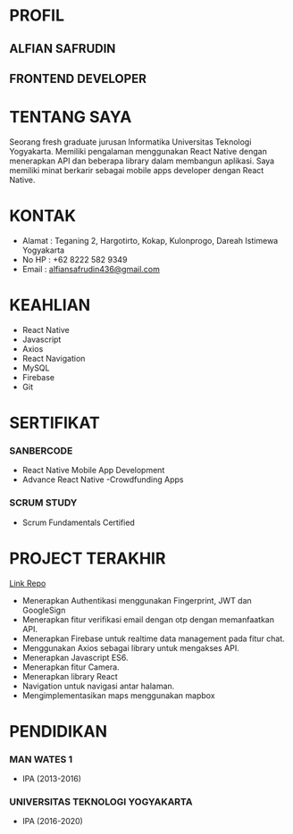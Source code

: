 # PROFIL
## ALFIAN SAFRUDIN
## FRONTEND DEVELOPER

# TENTANG SAYA
Seorang fresh graduate jurusan Informatika Universitas
Teknologi Yogyakarta. Memiliki pengalaman menggunakan
React Native dengan menerapkan API dan beberapa library
dalam membangun aplikasi. Saya memiliki minat berkarir
sebagai mobile apps developer dengan React Native.

# KONTAK
* Alamat : Teganing 2, Hargotirto, Kokap, Kulonprogo, Dareah Istimewa Yogyakarta
* No HP  : +62 8222 582 9349
* Email  : alfiansafrudin436@gmail.com

# KEAHLIAN
* React Native
* Javascript
* Axios
* React Navigation
* MySQL
* Firebase
* Git

# SERTIFIKAT
### SANBERCODE
* React Native Mobile App Development
* Advance React Native -Crowdfunding Apps
### SCRUM STUDY
* Scrum Fundamentals Certified

# PROJECT TERAKHIR
[Link Repo](https://gitlab.com/alfiansafrudin436/react-native-cli/-/tree/master/MyApp)
* Menerapkan Authentikasi menggunakan Fingerprint, JWT dan GoogleSign
* Menerapkan fitur verifikasi email dengan otp dengan memanfaatkan API.
* Menerapkan Firebase untuk realtime data management pada fitur chat.
* Menggunakan Axios sebagai library untuk mengakses API.
* Menerapkan Javascript ES6.
* Menerapkan fitur Camera.
* Menerapkan library React
* Navigation untuk navigasi antar halaman.
* Mengimplementasikan maps menggunakan mapbox

# PENDIDIKAN
### MAN WATES 1
* IPA (2013-2016)
### UNIVERSITAS TEKNOLOGI YOGYAKARTA
* IPA (2016-2020)

